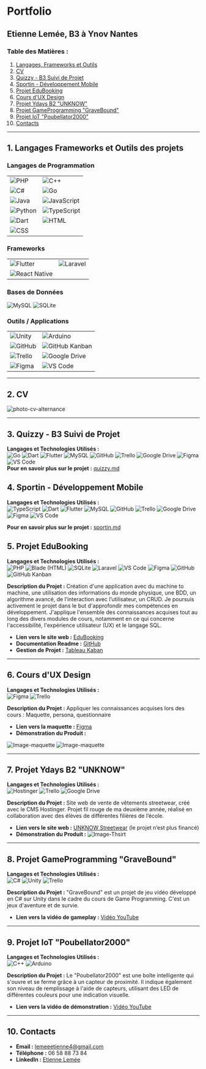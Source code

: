 # Portfolio
## Etienne Lemée, B3 à Ynov Nantes

### Table des Matières :
1. [Langages, Frameworks et Outils](#1-langages-frameworks-et-outils-des-projets)
2. [CV](#2-cv)
3. [Quizzy - B3 Suivi de Projet](#3-quizzy---b3-suivi-de-projet)
4. [Sportin - Développement Mobile](#4-sportin---développement-mobile)
5. [Projet EduBooking](#5-projet-edubooking)
6. [Cours d'UX Design](#6-cours-dux-design)
7. [Projet Ydays B2 "UNKNOW"](#7-projet-ydays-b2-unknow)
8. [Projet GameProgramming "GraveBound"](#8-projet-gameprogramming-gravebound)
9. [Projet IoT "Poubellator2000"](#9-projet-iot-poubellator2000)
10. [Contacts](#10-contacts)

---

## 1. Langages Frameworks et Outils des projets

### Langages de Programmation  
|  |  |
|---------|-------|
| ![PHP](https://img.shields.io/badge/PHP-7.4-777BB4?logo=php&logoColor=white) | ![C++](https://img.shields.io/badge/C++-14-00599C?logo=c%2B%2B&logoColor=white) |
| ![C#](https://img.shields.io/badge/C%23-.NET_6-239120?logo=c-sharp&logoColor=white) | ![Go](https://img.shields.io/badge/Go-1.17-00ADD8?logo=go&logoColor=white) |
| ![Java](https://img.shields.io/badge/Java-11-007396?logo=java&logoColor=white) | ![JavaScript](https://img.shields.io/badge/JavaScript-ES6-F7DF1E?logo=javascript&logoColor=black) |
| ![Python](https://img.shields.io/badge/Python-3.9.7-3776AB?logo=python&logoColor=white) | ![TypeScript](https://img.shields.io/badge/TypeScript-4.4.3-3178C6?logo=typescript&logoColor=white) |
| ![Dart](https://img.shields.io/badge/Dart-0175C2?logo=dart&logoColor=white) | ![HTML](https://img.shields.io/badge/HTML-5-E34F26?logo=html5&logoColor=white) |
| ![CSS](https://img.shields.io/badge/CSS-3-1572B6?logo=css3&logoColor=white) | |  

### Frameworks  
|  |  |
|-----------|-------|
| ![Flutter](https://img.shields.io/badge/Flutter-02569B?logo=flutter&logoColor=white) | ![Laravel](https://img.shields.io/badge/Laravel-v8-FF2D20?logo=laravel&logoColor=white) |
| ![React Native](https://img.shields.io/badge/React_Native-0.66.3-61DAFB?logo=react&logoColor=black) | |  

### Bases de Données  
 ![MySQL](https://img.shields.io/badge/MySQL-4479A1?logo=mysql&logoColor=white)  ![SQLite](https://img.shields.io/badge/SQLite-3-003B57?logo=sqlite&logoColor=white)  

### Outils / Applications  
|  |  |
|-------|-------|
| ![Unity](https://img.shields.io/badge/Unity-2020-000000?logo=unity&logoColor=white) | ![Arduino](https://img.shields.io/badge/Arduino-00878F?logo=arduino&logoColor=white) |
| ![GitHub](https://img.shields.io/badge/GitHub-181717?logo=github&logoColor=white) | ![GitHub Kanban](https://img.shields.io/badge/GitHub_Kanban-181717?logo=github&logoColor=white) |
| ![Trello](https://img.shields.io/badge/Trello-0052CC?logo=trello&logoColor=white) | ![Google Drive](https://img.shields.io/badge/Google_Drive-4285F4?logo=google-drive&logoColor=white) |
| ![Figma](https://img.shields.io/badge/Figma-Design-orange?logo=figma) | ![VS Code](https://img.shields.io/badge/VS_Code-007ACC?logo=visual-studio-code&logoColor=white) |

---

## 2. CV
![photo-cv-alternance](assets/photo-cv-alternance.png)

---

## 3. Quizzy - B3 Suivi de Projet  
**Langages et Technologies Utilisés :**  
![Go](https://img.shields.io/badge/Go-00ADD8?logo=go&logoColor=white)
![Dart](https://img.shields.io/badge/Dart-0175C2?logo=dart&logoColor=white)
![Flutter](https://img.shields.io/badge/Flutter-02569B?logo=flutter&logoColor=white)
![MySQL](https://img.shields.io/badge/MySQL-4479A1?logo=mysql&logoColor=white)
![GitHub](https://img.shields.io/badge/GitHub-181717?logo=github&logoColor=white)
![Trello](https://img.shields.io/badge/Trello-0052CC?logo=trello&logoColor=white)
![Google Drive](https://img.shields.io/badge/Google_Drive-4285F4?logo=google-drive&logoColor=white)
![Figma](https://img.shields.io/badge/Figma-Design-orange?logo=figma)
![VS Code](https://img.shields.io/badge/VS_Code-007ACC?logo=visual-studio-code&logoColor=white)  
**Pour en savoir plus sur le projet :**
[quizzy.md](<projet-fil-rouge/Projet fil rouge.md>)

## 4. Sportin - Développement Mobile  
**Langages et Technologies Utilisés :**  
![TypeScript](https://img.shields.io/badge/TypeScript-4.4.3-3178C6?logo=typescript&logoColor=white)
![Dart](https://img.shields.io/badge/Dart-0175C2?logo=dart&logoColor=white)
![Flutter](https://img.shields.io/badge/Flutter-02569B?logo=flutter&logoColor=white)
![MySQL](https://img.shields.io/badge/MySQL-4479A1?logo=mysql&logoColor=white)
![GitHub](https://img.shields.io/badge/GitHub-181717?logo=github&logoColor=white)
![Trello](https://img.shields.io/badge/Trello-0052CC?logo=trello&logoColor=white)
![Google Drive](https://img.shields.io/badge/Google_Drive-4285F4?logo=google-drive&logoColor=white)
![Figma](https://img.shields.io/badge/Figma-Design-orange?logo=figma)
![VS Code](https://img.shields.io/badge/VS_Code-007ACC?logo=visual-studio-code&logoColor=white)  

**Pour en savoir plus sur le projet :**
[sportin.md](<sportin/sportin.md>)

## 5. Projet EduBooking
**Langages et Technologies Utilisés :**  
![PHP](https://img.shields.io/badge/PHP-7.4-777BB4?logo=php&logoColor=white) 
![Blade (HTML)](https://img.shields.io/badge/Blade-HTML-blue)
![SQLite](https://img.shields.io/badge/SQLite-3-003B57?logo=sqlite&logoColor=white)
![Laravel](https://img.shields.io/badge/Laravel-v8-FF2D20?logo=laravel&logoColor=white)
![VS Code](https://img.shields.io/badge/VS_Code-007ACC?logo=visual-studio-code&logoColor=white)
![Figma](https://img.shields.io/badge/Figma-Design-orange?logo=figma)
![GitHub](https://img.shields.io/badge/GitHub-181717?logo=github&logoColor=white)
![GitHub Kanban](https://img.shields.io/badge/GitHub_Kanban-181717?logo=github&logoColor=white)

**Description du Projet :** Création d'une application avec du machine to machine, une utilisation des informations du monde physique, une BDD, un algorithme avancé, de l’interaction avec l’utilisateur, un CRUD. Je poursuis activement le projet dans le but d'approfondir mes compétences en développement. J'applique l'ensemble des connaissances acquises tout au long des divers modules de cours, notamment en ce qui concerne l'accessibilité, l'expérience utilisateur (UX) et le langage SQL.

- **Lien vers le site web :** [EduBooking](https://edubooking.000webhostapp.com)
- **Documentation Readme :** [GitHub](https://github.com/EtienneLm/Projet-EduBooking-B2)
- **Gestion de Projet :** [Tableau Kaban](https://github.com/users/EtienneLm/projects/2)

---

## 6. Cours d'UX Design  
**Langages et Technologies Utilisés :**  
![Figma](https://img.shields.io/badge/Figma-Design-orange?logo=figma)
![Trello](https://img.shields.io/badge/Trello-0052CC?logo=trello&logoColor=white)

**Description du Projet :** Appliquer les connaissances acquises lors des cours : Maquette, persona, questionnaire 
- **Lien vers la maquette :** [Figma](https://www.figma.com/design/CslSiGrZHYO7bjdchYZAUi/Ynov-UX-Projet-FreePrints?node-id=1-378&t=pl1rD0o81aj0NBFE-0)
- **Démonstration du Produit :**

![Image-maquette](assets/screen_maquette-3.png) ![Image-maquette](assets/screen_maquette-1.png)


---

## 7. Projet Ydays B2 "UNKNOW"  
**Langages et Technologies Utilisés :**  
![Hostinger](https://img.shields.io/badge/Hostinger-CMS-blue)
![Trello](https://img.shields.io/badge/Trello-0052CC?logo=trello&logoColor=white)
![Google Drive](https://img.shields.io/badge/Google_Drive-4285F4?logo=google-drive&logoColor=white)

**Description du Projet :** Site web de vente de vêtements streetwear, créé avec le CMS Hostinger. Projet fil rouge de ma deuxième année, réalisé en collaboration avec des élèves de différentes filières de l’école.
- **Lien vers le site web :** [UNKNOW Streetwear](https://unknow-streetwear.com) (le projet n’est plus financé)
- **Démonstration du Produit :** ![Image-Thsirt](assets/photo-thsirt.png)

---


## 8. Projet GameProgramming "GraveBound"  
**Langages et Technologies Utilisés :**  
![C#](https://img.shields.io/badge/C%23-.NET_6-239120?logo=c-sharp&logoColor=white) 
![Unity](https://img.shields.io/badge/Unity-2020-000000?logo=unity&logoColor=white) 
![Trello](https://img.shields.io/badge/Trello-0052CC?logo=trello&logoColor=white)

**Description du Projet :** "GraveBound" est un projet de jeu vidéo développé en C# sur Unity dans le cadre du cours de Game Programming. C'est un jeux d'aventure et de survie.
- **Lien vers la vidéo de gameplay :** [Vidéo YouTube](https://youtu.be/Pn65kcbow58?si=G3FcakucEF9RHi8t)

---

## 9. Projet IoT "Poubellator2000"  
**Langages et Technologies Utilisés :**  
![C++](https://img.shields.io/badge/C++-14-00599C?logo=c%2B%2B&logoColor=white)
![Arduino](https://img.shields.io/badge/Arduino-00878F?logo=arduino&logoColor=white)

**Description du Projet :** Le "Poubellator2000" est une boîte intelligente qui s'ouvre et se ferme grâce à un capteur de proximité. Il indique également son niveau de remplissage à l'aide de capteurs, utilisant des LED de différentes couleurs pour une indication visuelle.

- **Lien vers la vidéo de démonstration :** [Vidéo YouTube](https://youtube.com/shorts/_9lEEj-H3SE?feature=share)

---

## 10. Contacts
- **Email :** lemeeetienne4@gmail.com
- **Téléphone :** 06 58 88 73 84
- **LinkedIn :** [Etienne Lemée](https://www.linkedin.com/in/etienne-lemee/)

<!---
## 9. Projet Game "AstroBird"
**Langages et Technologies Utilisés :**
![JavaScript](https://img.shields.io/badge/JavaScript-ES6-yellow) ![HTML](https://img.shields.io/badge/HTML-5-orange) ![CSS](https://img.shields.io/badge/CSS-3-orange)

**Description du Projet :** "AstroBird" est un jeu inspiré de Flappy Bird, mais avec un thème spatial. Développé dans le cadre d'un projet de cours lors de ma première année d'études. Les graphismes ont été spécialement créés pour le projet afin de donner vie à son univers spatial.

- **Lien vers la vidéo de présentation :** [Vidéo YouTube](https://youtu.be/gxBz-4nGVCc)
---
--->

<!---

## 6. Projet Ydiscover B2 “WebMusYc”
**Langages et Technologies Utilisés :**
![Python](https://img.shields.io/badge/Python-3.9.7-blue) ![SQLite](https://img.shields.io/badge/SQLite-3-green) ![HTML](https://img.shields.io/badge/HTML-5-orange) ![CSS](https://img.shields.io/badge/CSS-3-orange)

**Description du Projet :** *Projet non achevé*. Création d'un site web permettant la génération de playlists et de blindtests, en utilisant l'API Spotify.  

![Image-webmus](assets/screen-webmusyc.png)
---
--->

